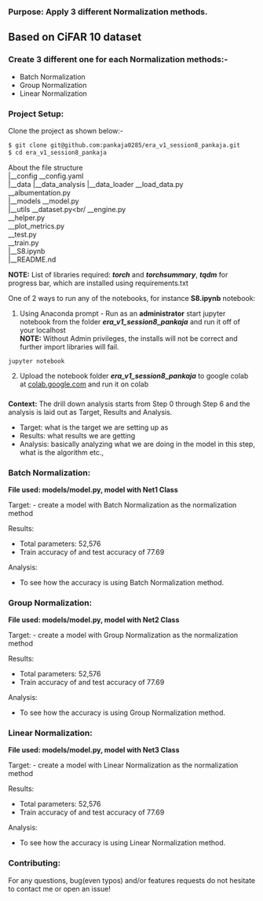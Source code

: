 ### Purpose: Apply 3 different Normalization methods.

## Based on CiFAR 10 dataset
### Create 3 different one for each Normalization methods:- 
- Batch Normalization
- Group Normalization
- Linear Normalization

### Project Setup:
Clone the project as shown below:-

```bash
$ git clone git@github.com:pankaja0285/era_v1_session8_pankaja.git
$ cd era_v1_session8_pankaja
```
About the file structure</br>
|__config
   __config.yaml<br/>
|__data
|__data_analysis
|__data_loader
   __load_data.py<br/>
   __albumentation.py<br/>
|__models
   __model.py<br/>
|__utils
   __dataset.py<br/
   __engine.py<br/>
   __helper.py<br/>
   __plot_metrics.py<br/>
   __test.py<br/>
   __train.py<br/>
|__S8.ipynb<br/>
|__README.nd<br/>

**NOTE:** List of libraries required: ***torch*** and ***torchsummary***, ***tqdm*** for progress bar, which are installed using requirements.txt<br/>

One of 2 ways to run any of the notebooks, for instance **S8.ipynb** notebook:<br/>
1. Using Anaconda prompt - Run as an **administrator** start jupyter notebook from the folder ***era_v1_session8_pankaja*** and run it off of your localhost<br/>
**NOTE:** Without Admin privileges, the installs will not be correct and further import libraries will fail. <br/>
```
jupyter notebook
```
2. Upload the notebook folder ***era_v1_session8_pankaja*** to google colab at [colab.google.com](https://colab.research.google.com/) and run it on colab<br/>

###
**Context:** The drill down analysis starts from Step 0 through Step 6 and the analysis is laid out as Target, Results and Analysis. <br />
- Target: what is the target we are setting up as
- Results: what results we are getting
- Analysis: basically analyzing what we are doing in the model in this step, what is the algorithm etc.,

### Batch Normalization:
**File used: models/model.py, model with Net1 Class**
<p>
Target:
- create a model with Batch Normalization as the normalization method

Results:
- Total parameters: 52,576
- Train accuracy of  and test accuracy of 77.69

Analysis:
- To see how the accuracy is using Batch Normalization method.
</p>

### Group Normalization:
**File used: models/model.py, model with Net2 Class**
<p>
Target:
- create a model with Group Normalization as the normalization method

Results:
- Total parameters: 52,576
- Train accuracy of  and test accuracy of 77.69

Analysis:
- To see how the accuracy is using Group Normalization method.
</p>

### Linear Normalization:
**File used: models/model.py, model with Net3 Class**
<p>
Target:
- create a model with Linear Normalization as the normalization method

Results:
- Total parameters: 52,576
- Train accuracy of  and test accuracy of 77.69

Analysis:
- To see how the accuracy is using Linear Normalization method.
</p>

### Contributing:
For any questions, bug(even typos) and/or features requests do not hesitate to contact me or open an issue!
